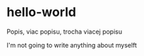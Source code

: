 # hello-world
Popis, viac popisu, trocha viacej popisu

I'm not going to write anything about myselft
